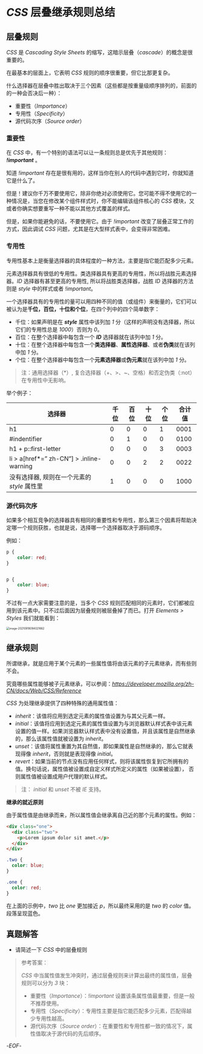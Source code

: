 # *CSS* 层叠继承规则总结

## 层叠规则

*CSS* 是 *Cascading Style Sheets* 的缩写，这暗示层叠（*cascade*）的概念是很重要的。

在最基本的层面上，它表明 *CSS* 规则的顺序很重要，但它比那更复杂。

什么选择器在层叠中胜出取决于三个因素（这些都是按重量级顺序排列的，前面的的一种会否决后一种）：

- 重要性（*Importance*）
- 专用性（*Specificity*）
- 源代码次序（*Source order*）

### 重要性

在 *CSS* 中，有一个特别的语法可以让一条规则总是优先于其他规则： ***!important*** 。

知道 *!important* 存在是很有用的，这样当你在别人的代码中遇到它时，你就知道它是什么了。

但是！建议你千万不要使用它，除非你绝对必须使用它。您可能不得不使用它的一种情况是，当您在修改某个组件样式时，你不能编辑该组件核心的 *CSS* 模块，又或者你确实想要重写一种不能以其他方式覆盖的样式。

 但是，如果你能避免的话，不要使用它。由于 *!important* 改变了层叠正常工作的方式，因此调试 *CSS* 问题，尤其是在大型样式表中，会变得非常困难。

### 专用性

专用性基本上是衡量选择器的具体程度的一种方法，主要是指它能匹配多少元素。

元素选择器具有很低的专用性。类选择器具有更高的专用性，所以将战胜元素选择器。*ID* 选择器有甚至更高的专用性, 所以将战胜类选择器，战胜 *ID* 选择器的方法则是 *style* 中的样式或者 *!important*。

一个选择器具有的专用性的量可以用四种不同的值（或组件）来衡量的，它们可以被认为是**千位，百位，十位和个位**，在四个列中的四个简单数字：

- 千位：如果声明是在 ***style*** 属性中该列加 *1* 分（这样的声明没有选择器，所以它们的专用性总是 *1000*）否则为 *0*。
- 百位：在整个选择器中每包含一个 ***ID*** 选择器就在该列中加 *1* 分。
- 十位：在整个选择器中每包含一个**类选择器**、**属性选择器**、或者**伪类**就在该列中加 *1* 分。
- 个位：在整个选择器中每包含一个**元素选择器**或**伪元素**就在该列中加 *1* 分。

> 注：通用选择器（*）, 复合选择器（+、>、~、空格）和否定伪类（:not）在专用性中无影响。

举个例子：

| **选择器**                                  | 千位 | 百位 | 十位 | 个位 | 合计值 |
| ------------------------------------------- | ---- | ---- | ---- | ---- | ------ |
| h1                                          | 0    | 0    | 0    | 1    | 0001   |
| #indentifier                                | 0    | 1    | 0    | 0    | 0100   |
| h1 + p::first-letter                        | 0    | 0    | 0    | 3    | 0003   |
| li > a[href*=” zh-CN”] > .inline-warning    | 0    | 0    | 2    | 2    | 0022   |
| 没有选择器, 规则在一个元素的 *style* 属性里 | 1    | 0    | 0    | 0    | 1000   |

### 源代码次序

如果多个相互竞争的选择器具有相同的重要性和专用性，那么第三个因素将帮助决定哪一个规则获胜，也就是说，选择哪一个选择器取决于源码顺序。

例如：

```css
p {
    color: red;
}


p {
    color: blue;
}
```

不过有一点大家需要注意的是，当多个 *CSS* 规则匹配相同的元素时，它们都被应用到该元素中。只不过后面因为层叠规则被层叠掉了而已。打开 *Elements > Styles* 我们就能看到：

<img src="https://xiejie-typora.oss-cn-chengdu.aliyuncs.com/2021-09-18-014022.png" alt="image-20210918094021662" style="zoom:50%;" />

## 继承规则

所谓继承，就是应用于某个元素的一些属性值将由该元素的子元素继承，而有些则不会。

究竟哪些属性能够被子元素继承，可以参阅：*https://developer.mozilla.org/zh-CN/docs/Web/CSS/Reference*

*CSS* 为处理继承提供了四种特殊的通用属性值：

- *inherit*：该值将应用到选定元素的属性值设置为与其父元素一样。
- *initial*：该值将应用到选定元素的属性值设置为与浏览器默认样式表中该元素设置的值一样。如果浏览器默认样式表中没有设置值，并且该属性是自然继承的，那么该属性值就被设置为 *inherit*。
- *unset*：该值将属性重置为其自然值，即如果属性是自然继承的，那么它就表现得像 *inherit*，否则就是表现得像 *initial*。
- *revert*：如果当前的节点没有应用任何样式，则将该属性恢复到它所拥有的值。换句话说，属性值被设置成自定义样式所定义的属性（如果被设置）， 否则属性值被设置成用户代理的默认样式。

> 注： *initial* 和 *unset* 不被 *IE* 支持。

**继承的就近原则**

由于属性值是由继承而来，所以属性值会继承离自己近的那个元素的属性。例如：

```html
<div class="one">
  <div class="two">
    <p>Lorem ipsum dolor sit amet.</p>
  </div>
</div>
```

```css
.two {
  color: blue;
}

.one {
  color: red;
}
```

在上面的示例中，*two* 比 *one* 更加接近 *p*，所以最终采用的是 *two* 的 *color* 值。段落呈现蓝色。

## 真题解答

- 请简述一下 *CSS* 中的层叠规则

> 参考答案：
>
> *CSS* 中当属性值发生冲突时，通过层叠规则来计算出最终的属性值，层叠规则可以分为 *3* 块：
>
> - 重要性（*Importance*）：*!important*  设置该条属性值最重要，但是一般不推荐使用。
> - 专用性（*Specificity*）：专用性主要是指它能匹配多少元素，匹配得越少专用性越高。
> - 源代码次序（*Source order*）：在重要性和专用性都一致的情况下，属性值取决于源代码的先后顺序。



-*EOF*-

